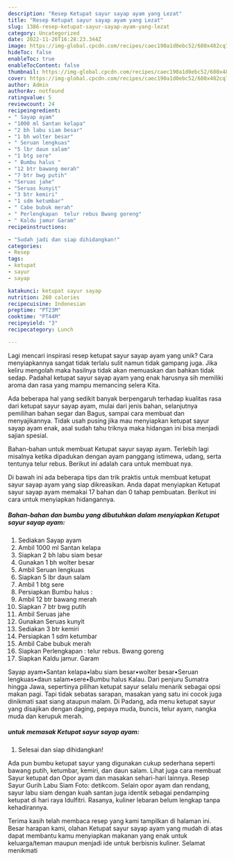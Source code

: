 ```yaml
---
description: "Resep Ketupat sayur sayap ayam yang Lezat"
title: "Resep Ketupat sayur sayap ayam yang Lezat"
slug: 1386-resep-ketupat-sayur-sayap-ayam-yang-lezat
category: Uncategorized
date: 2022-11-26T16:28:23.344Z
image: https://img-global.cpcdn.com/recipes/caec190a1d0ebc52/680x482cq70/ketupat-sayur-sayap-ayam-foto-resep-utama.jpg
hideToc: false
enableToc: true
enableTocContent: false
thumbnail: https://img-global.cpcdn.com/recipes/caec190a1d0ebc52/680x482cq70/ketupat-sayur-sayap-ayam-foto-resep-utama.jpg
cover: https://img-global.cpcdn.com/recipes/caec190a1d0ebc52/680x482cq70/ketupat-sayur-sayap-ayam-foto-resep-utama.jpg
author: Admin
authorAv: notfound
ratingvalue: 5
reviewcount: 24
recipeingredient:
- " Sayap ayam"
- "1000 ml Santan kelapa"
- "2 bh labu siam besar"
- "1 bh wolter besar"
- " Seruan lengkuas"
- "5 lbr daun salam"
- "1 btg sere"
- " Bumbu halus "
- "12 btr bawang merah"
- "7 btr bwg putih"
- "Seruas jahe"
- "Seruas kunyit"
- "3 btr kemiri"
- "1 sdm ketumbar"
- " Cabe bubuk merah"
- " Perlengkapan  telur rebus Bwang goreng"
- " Kaldu jamur Garam"
recipeinstructions:

- "Sudah jadi dan siap dihidangkan!"
categories:
- Resep
tags:
- ketupat
- sayur
- sayap

katakunci: ketupat sayur sayap 
nutrition: 260 calories
recipecuisine: Indonesian
preptime: "PT23M"
cooktime: "PT44M"
recipeyield: "3"
recipecategory: Lunch

---
```





Lagi mencari inspirasi resep ketupat sayur sayap ayam yang unik? Cara menyiapkannya sangat tidak terlalu sulit namun tidak gampang juga. Jika keliru mengolah maka hasilnya tidak akan memuaskan dan bahkan tidak sedap. Padahal ketupat sayur sayap ayam yang enak harusnya sih memiliki aroma dan rasa yang mampu memancing selera Kita.





Ada beberapa hal yang sedikit banyak berpengaruh terhadap kualitas rasa dari ketupat sayur sayap ayam, mulai dari jenis bahan, selanjutnya pemilihan bahan segar dan Bagus, sampai cara membuat dan menyajikannya. Tidak usah pusing jika mau menyiapkan ketupat sayur sayap ayam enak,      asal sudah tahu triknya maka hidangan ini bisa menjadi sajian spesial.














Bahan-bahan untuk membuat Ketupat sayur sayap ayam. Terlebih lagi misalnya ketika dipadukan dengan ayam panggang istimewa, udang, serta tentunya telur rebus. Berikut ini adalah cara untuk membuat nya.






Di bawah ini ada beberapa tips dan trik praktis untuk membuat ketupat sayur sayap ayam yang siap dikreasikan. Anda dapat menyiapkan Ketupat sayur sayap ayam memakai 17 bahan dan 0 tahap pembuatan. Berikut ini cara untuk menyiapkan hidangannya.

<!--inarticleads1-->

##### Bahan-bahan dan bumbu yang dibutuhkan dalam menyiapkan Ketupat sayur sayap ayam:

1. Sediakan  Sayap ayam
1. Ambil 1000 ml Santan kelapa
1. Siapkan 2 bh labu siam besar
1. Gunakan 1 bh wolter besar
1. Ambil  Seruan lengkuas
1. Siapkan 5 lbr daun salam
1. Ambil 1 btg sere
1. Persiapkan  Bumbu halus :
1. Ambil 12 btr bawang merah
1. Siapkan 7 btr bwg putih
1. Ambil Seruas jahe
1. Gunakan Seruas kunyit
1. Sediakan 3 btr kemiri
1. Persiapkan 1 sdm ketumbar
1. Ambil  Cabe bubuk merah
1. Siapkan  Perlengkapan : telur rebus. Bwang goreng
1. Siapkan  Kaldu jamur. Garam


Sayap ayam•Santan kelapa•labu siam besar•wolter besar•Seruan lengkuas•daun salam•sere•Bumbu halus Kalau. Dari penjuru Sumatra hingga Jawa, sepertinya pilihan ketupat sayur selalu menarik sebagai opsi makan pagi. Tapi tidak sebatas sarapan, masakan yang satu ini cocok juga dinikmati saat siang ataupun malam. Di Padang, ada menu ketupat sayur yang disajikan dengan daging, pepaya muda, buncis, telur ayam, nangka muda dan kerupuk merah. 

<!--inarticleads2-->

#####  untuk memasak Ketupat sayur sayap ayam:


1. Selesai dan siap dihidangkan!

Ada pun bumbu ketupat sayur yang digunakan cukup sederhana seperti bawang putih, ketumbar, kemiri, dan daun salam. Lihat juga cara membuat Sayur ketupat dan Opor ayam dan masakan sehari-hari lainnya. Resep Sayur Gurih Labu Siam Foto: detikcom. Selain opor ayam dan rendang, sayur labu siam dengan kuah santan juga identik sebagai pendamping ketupat di hari raya Idulfitri. Rasanya, kuliner lebaran belum lengkap tanpa kehadirannya. 

Terima kasih telah membaca resep yang kami tampilkan di halaman ini. Besar harapan kami, olahan Ketupat sayur sayap ayam yang mudah di atas dapat membantu kamu menyiapkan makanan yang enak untuk keluarga/teman maupun menjadi ide untuk berbisnis kuliner. Selamat menikmati
